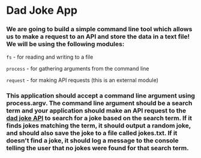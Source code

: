 # Dad Joke App

### We are going to build a simple command line tool which allows us to make a request to an API and store the data in a text file! We will be using the following modules:

`fs` - for reading and writing to a file

`process` - for gathering arguments from the command line

`request` - for making API requests (this is an external module)

### This application should accept a command line argument using process.argv. The command line argument should be a search term and your application should make an API request to the [dad joke API](https://icanhazdadjoke.com/api) to search for a joke based on the search term. If it finds jokes matching the term, it should output a random joke, and should also save the joke to a file called jokes.txt. If it doesn't find a joke, it should log a message to the console telling the user that no jokes were found for that search term.
